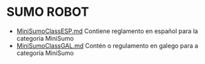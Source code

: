 **SUMO ROBOT**
==============
* [MiniSumoClassESP.md](MiniSumoClassESP.md) Contiene reglamento en español para la categoría MiniSumo
* [MiniSumoClassGAL.md](MiniSumoClassGAL.md) Contén o regulamento en galego para a categoría MiniSumo

